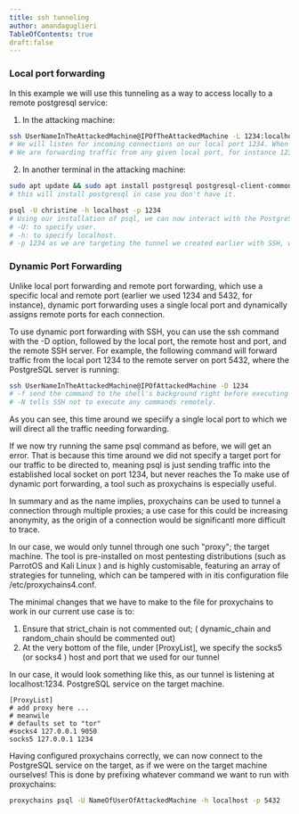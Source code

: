 ```yaml
---
title: ssh tunneling
author: amandaguglieri
TableOfContents: true
draft:false
---
```


### Local port forwarding 

In this example we will use this tunneling as a way to access locally to a remote postgresql service: 

1. In the attacking machine:

```bash
ssh UserNameInTheAttackedMachine@IPOfTheAttackedMachine -L 1234:localhost:5432 
# We will listen for incoming connections on our local port 1234. When a client connects to our local port, the SSH client will forward the connection to the remote server on port 22. This allows the local client to access services on the remote server as if they were running on the local machine.
# We are forwarding traffic from any given local port, for instance 1234, to the port on which PostgreSQL is listening, namely 5432, on the remote server. We therefore specify port 1234 to the left of localhost, and 5432 to the right, indicating the target port.
```

2. In another terminal in the attacking machine:

```bash
sudo apt update && sudo apt install postgresql postgresql-client-common 
# this will install postgresql in case you don't have it.

psql -U christine -h localhost -p 1234
# Using our installation of psql, we can now interact with the PostgreSQL service running locally on the target machine:
# -U: to specify user.
# -h: to specify localhost. 
# -p 1234 as we are targeting the tunnel we created earlier with SSH, we need to specify which is the port the tunnel is listening on.
```

### Dynamic Port Forwarding
Unlike local port forwarding and remote port forwarding, which use a specific local and remote port (earlier we used 1234 and 5432, for instance), dynamic port forwarding uses a single local port and dynamically
assigns remote ports for each connection.

To use dynamic port forwarding with SSH, you can use the ssh command with the -D option, followed by the local port, the remote host and port, and the remote SSH server. For example, the following command will forward traffic from the local port 1234 to the remote server on port 5432, where the PostgreSQL server is running:

```bash
ssh UserNameInTheAttackedMachine@IPOfAttackedMachine -D 1234 
# -f send the command to the shell's background right before executing it remotely
# -N tells SSH not to execute any commands remotely.
```

As you can see, this time around we speciify a single local port to which we will direct all the traffic needing forwarding. 

If we now try running the same psql command as before, we will get an error. That is because this time around we did not specify a target port for our traffic to be directed to, meaning psql is just sending traffic into the established local socket on port 1234, but never reaches the To make use of dynamic port forwarding, a tool such as proxychains is especially useful. 

In summary and as the name implies, proxychains can be used to tunnel a connection through multiple proxies; a use case for this could be increasing anonymity, as the origin of a connection would be significantl more difficult to trace. 

In our case, we would only tunnel through one such "proxy"; the target machine. The tool is pre-installed on most pentesting distributions (such as ParrotOS and Kali Linux ) and is highly customisable, featuring an array of strategies for tunneling, which can be tampered with in itis configuration file /etc/proxychains4.conf.

The minimal changes that we have to make to the file for proxychains to work in our current use case is to:

1. Ensure that strict_chain is not commented out; ( dynamic_chain and random_chain should be commented out)
2. At the very bottom of the file, under [ProxyList], we specify the socks5 (or socks4 ) host and port that we used for our tunnel

In our case, it would look something like this, as our tunnel is listening at localhost:1234.
PostgreSQL service on the target machine.

```
[ProxyList]
# add proxy here ...
# meanwile
# defaults set to "tor"
#socks4 127.0.0.1 9050
socks5 127.0.0.1 1234
```

Having configured proxychains correctly, we can now connect to the PostgreSQL service on the target, as if we were on the target machine ourselves! This is done by prefixing whatever command we want to run with proxychains:

```bash
proxychains psql -U NameOfUserOfAttackedMachine -h localhost -p 5432
```


